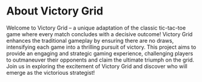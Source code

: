 # About Victory Grid

Welcome to Victory Grid – a unique adaptation of the classic tic-tac-toe game where every match concludes with a decisive outcome! Victory Grid enhances the traditional gameplay by ensuring there are no draws, intensifying each game into a thrilling pursuit of victory. This project aims to provide an engaging and strategic gaming experience, challenging players to outmaneuver their opponents and claim the ultimate triumph on the grid. Join us in exploring the excitement of Victory Grid and discover who will emerge as the victorious strategist!